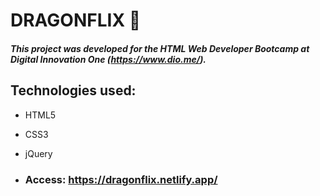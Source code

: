 # DRAGONFLIX :dragon:

##### This project was developed for the HTML Web Developer Bootcamp at _Digital Innovation One_ (https://www.dio.me/).

## Technologies used:

- HTML5
- CSS3
- jQuery

- ### Access: https://dragonflix.netlify.app/
